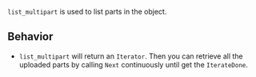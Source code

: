 `list_multipart` is used to list parts in the object.

## Behavior

- `list_multipart` will return an `Iterator`. Then you can retrieve all the uploaded parts by calling `Next` continuously until get the `IterateDone`.